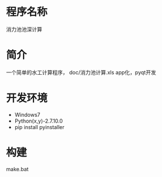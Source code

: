 # 程序名称

消力池池深计算

# 简介

一个简单的水工计算程序，
doc/消力池计算.xls app化，pyqt开发


# 开发环境

- Windows7
- Python(x,y)-2.7.10.0
- pip install pyinstaller


# 构建

make.bat
